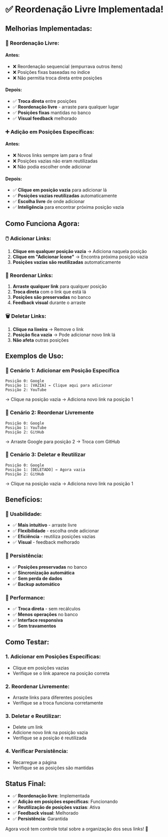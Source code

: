 # ✅ Reordenação Livre Implementada!

## **Melhorias Implementadas:**

### **🔄 Reordenação Livre:**

#### **Antes:**
- ❌ Reordenação sequencial (empurrava outros itens)
- ❌ Posições fixas baseadas no índice
- ❌ Não permitia troca direta entre posições

#### **Depois:**
- ✅ **Troca direta** entre posições
- ✅ **Reordenação livre** - arraste para qualquer lugar
- ✅ **Posições fixas** mantidas no banco
- ✅ **Visual feedback** melhorado

### **➕ Adição em Posições Específicas:**

#### **Antes:**
- ❌ Novos links sempre iam para o final
- ❌ Posições vazias não eram reutilizadas
- ❌ Não podia escolher onde adicionar

#### **Depois:**
- ✅ **Clique em posição vazia** para adicionar lá
- ✅ **Posições vazias reutilizadas** automaticamente
- ✅ **Escolha livre** de onde adicionar
- ✅ **Inteligência** para encontrar próxima posição vazia

## **Como Funciona Agora:**

### **🖱️ Adicionar Links:**

1. **Clique em qualquer posição vazia** → Adiciona naquela posição
2. **Clique em "Adicionar Ícone"** → Encontra próxima posição vazia
3. **Posições vazias são reutilizadas** automaticamente

### **🔄 Reordenar Links:**

1. **Arraste qualquer link** para qualquer posição
2. **Troca direta** com o link que está lá
3. **Posições são preservadas** no banco
4. **Feedback visual** durante o arraste

### **🗑️ Deletar Links:**

1. **Clique na lixeira** → Remove o link
2. **Posição fica vazia** → Pode adicionar novo link lá
3. **Não afeta** outras posições

## **Exemplos de Uso:**

### **📝 Cenário 1: Adicionar em Posição Específica**
```
Posição 0: Google
Posição 1: [VAZIA] ← Clique aqui para adicionar
Posição 2: YouTube
```
→ Clique na posição vazia → Adiciona novo link na posição 1

### **📝 Cenário 2: Reordenar Livremente**
```
Posição 0: Google
Posição 1: YouTube
Posição 2: GitHub
```
→ Arraste Google para posição 2 → Troca com GitHub

### **📝 Cenário 3: Deletar e Reutilizar**
```
Posição 0: Google
Posição 1: [DELETADO] ← Agora vazia
Posição 2: GitHub
```
→ Clique na posição vazia → Adiciona novo link na posição 1

## **Benefícios:**

### **🎯 Usabilidade:**
- ✅ **Mais intuitivo** - arraste livre
- ✅ **Flexibilidade** - escolha onde adicionar
- ✅ **Eficiência** - reutiliza posições vazias
- ✅ **Visual** - feedback melhorado

### **💾 Persistência:**
- ✅ **Posições preservadas** no banco
- ✅ **Sincronização automática**
- ✅ **Sem perda de dados**
- ✅ **Backup automático**

### **🚀 Performance:**
- ✅ **Troca direta** - sem recálculos
- ✅ **Menos operações** no banco
- ✅ **Interface responsiva**
- ✅ **Sem travamentos**

## **Como Testar:**

### **1. Adicionar em Posições Específicas:**
- Clique em posições vazias
- Verifique se o link aparece na posição correta

### **2. Reordenar Livremente:**
- Arraste links para diferentes posições
- Verifique se a troca funciona corretamente

### **3. Deletar e Reutilizar:**
- Delete um link
- Adicione novo link na posição vazia
- Verifique se a posição é reutilizada

### **4. Verificar Persistência:**
- Recarregue a página
- Verifique se as posições são mantidas

## **Status Final:**

- ✅ **Reordenação livre**: Implementada
- ✅ **Adição em posições específicas**: Funcionando
- ✅ **Reutilização de posições vazias**: Ativa
- ✅ **Feedback visual**: Melhorado
- ✅ **Persistência**: Garantida

Agora você tem controle total sobre a organização dos seus links! 🎉 
